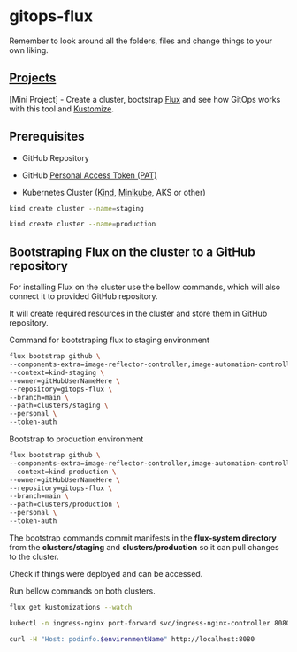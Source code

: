 # gitops-flux

Remember to look around all the folders, files and change things to your own liking.

## [Projects](https://github.com/RustyTake-Off/projects)

[Mini Project] - Create a cluster, bootstrap [Flux](https://fluxcd.io/flux/) and see how GitOps works with this tool and [Kustomize](https://kubectl.docs.kubernetes.io/).

## Prerequisites

* GitHub Repository

* GitHub [Personal Access Token (PAT)](https://github.com/settings/tokens)

* Kubernetes Cluster ([Kind](https://kind.sigs.k8s.io/), [Minikube](https://minikube.sigs.k8s.io/), AKS or other)

```bash
kind create cluster --name=staging
```

```bash
kind create cluster --name=production
```

## Bootstraping Flux on the cluster to a GitHub repository

For installing Flux on the cluster use the bellow commands, which will also connect it to provided GitHub repository.

It will create required resources in the cluster and store them in GitHub repository.

Command for bootstraping flux to staging environment

```bash
flux bootstrap github \
--components-extra=image-reflector-controller,image-automation-controller \
--context=kind-staging \
--owner=gitHubUserNameHere \
--repository=gitops-flux \
--branch=main \
--path=clusters/staging \
--personal \
--token-auth
```

Bootstrap to production environment

```bash
flux bootstrap github \
--components-extra=image-reflector-controller,image-automation-controller \
--context=kind-production \
--owner=gitHubUserNameHere \
--repository=gitops-flux \
--branch=main \
--path=clusters/production \
--personal \
--token-auth
```

The bootstrap commands commit manifests in the **flux-system directory** from the **clusters/staging** and **clusters/production** so it can pull changes to the cluster.

Check if things were deployed and can be accessed.

Run bellow commands on both clusters.

```bash
flux get kustomizations --watch
```

```bash
kubectl -n ingress-nginx port-forward svc/ingress-nginx-controller 8080:80
```

```bash
curl -H "Host: podinfo.$environmentName" http://localhost:8080
```

